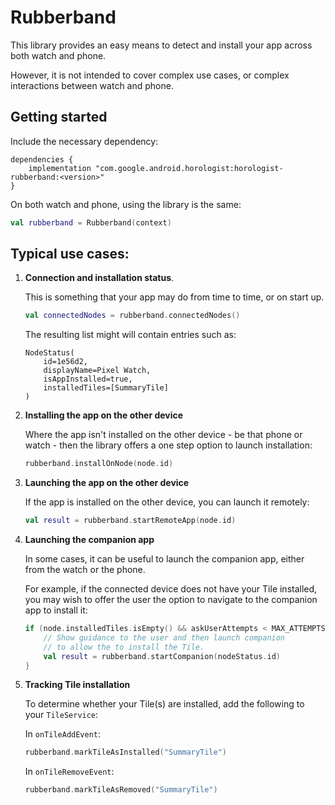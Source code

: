 # Rubberband

This library provides an easy means to detect and install your app across both watch and phone.

However, it is not intended to cover complex use cases, or complex interactions between watch and
phone.

## Getting started

Include the necessary dependency:

```
dependencies {
    implementation "com.google.android.horologist:horologist-rubberband:<version>"
}
```

On both watch and phone, using the library is the same:

```kotlin
val rubberband = Rubberband(context)
```

## Typical use cases:

1.  **Connection and installation status**.

    This is  something that your app may do from time to time, or on start up.
    
    ```kotlin
    val connectedNodes = rubberband.connectedNodes()
    ```
    
    The resulting list might will contain entries such as:
    
    ```
    NodeStatus(
        id=1e56d2,
        displayName=Pixel Watch,
        isAppInstalled=true,
        installedTiles=[SummaryTile]
    )
    ```
    
1. **Installing the app on the other device**
    
    Where the app isn't installed on the other device - be that phone or watch - then the library offers
    a one step option to launch installation:
    
    ```kotlin
    rubberband.installOnNode(node.id)
    ```

1.  **Launching the app on the other device**

    If the app is installed on the other device, you can launch it remotely:
    
    ```kotlin
    val result = rubberband.startRemoteApp(node.id)
    ```

1.  **Launching the companion app**

    In some cases, it can be useful to launch the companion app, either from the watch or the phone.
    
    For example, if the connected device does not have your Tile installed, you may wish to offer the
    user the option to navigate to the companion app to install it:
    
    ```kotlin
    if (node.installedTiles.isEmpty() && askUserAttempts < MAX_ATTEMPTS) {
        // Show guidance to the user and then launch companion
        // to allow the to install the Tile.
        val result = rubberband.startCompanion(nodeStatus.id)
    }
    ```

1.  **Tracking Tile installation**

    To determine whether your Tile(s) are installed, add the following to your `TileService`:

    In `onTileAddEvent`:

    ```kotlin
    rubberband.markTileAsInstalled("SummaryTile")
    ```

    In `onTileRemoveEvent`:

    ```kotlin
    rubberband.markTileAsRemoved("SummaryTile")
    ```